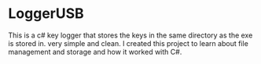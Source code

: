 # LoggerUSB
This is a c# key logger that stores the keys in the same directory as the exe is stored in.
very simple and clean. I created this project to learn about file management and storage and how it worked with C#.
